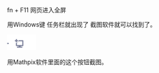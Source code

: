 fn + F11 网页进入全屏

用Windows键 任务栏就出现了 截图软件就可以找到了。

![image-20200601010100313](asset/image-20200601010100313.png)

用Mathpix软件里面的这个按钮截图。